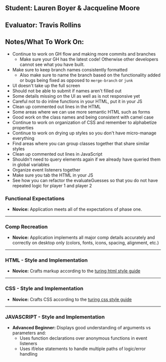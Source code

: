 ## Student: Lauren Boyer & Jacqueline Moore
## Evaluator: Travis Rollins
## Notes/What To Work On:
* Continue to work on GH flow and making more commits and branches
    - Make sure your GH has the latest code!  Otherwise other developers cannot see what you have built.
* Make sure to keep branch names consistently formatted
    * Also make sure to name the branch based on the functionality added or bugs being fixed as opposed to `merge-branch` or `junk`
* UI doesn't take up the full screen
* Should not be able to submit if names aren't filled out
* Some details missing on the UI as well as is not responsive yet
* Careful not to do inline functions in your HTML, put it in your JS
* Clean up commented out lines in the HTML
* Some areas where we can use more semantic HTML such as forms 
* Good work on the class names and being consistent with camel case
* Continue to work on organization of CSS and remember to alphabetize properties
* Continue to work on drying up styles so you don't have micro-manage everything
* Find areas where you can group classes together that share similar styles
* Clean up commented out lines in JavaScript
* Shouldn't need to query elements again if we already have queried them in global variables
* Organize event listeners together
* Make sure you tab the HTML in your JS
* See how you can refactor the evaluateGuesses so that you do not have repeated logic for player 1 and player 2


### Functional Expectations

* __Novice:__ Application meets all of the expectations of phase one.

------------------------------------------------------------------

### Comp Recreation

* __Novice:__ Application implements all major comp details accurately and correctly on desktop only (colors, fonts, icons, spacing, alignment, etc.)

------------------------------------------------------------------

### HTML - Style and Implementation

* __Novice:__ Crafts markup according to the [turing html style guide](https://github.com/turingschool-examples/html)

------------------------------------------------------------------

### CSS - Style and Implementation

* __Novice:__ Crafts CSS according to the [turing css style guide](https://github.com/turingschool-examples/css)

------------------------------------------------------------------

### JAVASCRIPT - Style and Implementation

* __Advanced Beginner:__ Displays good understanding of arguments vs parameters and:
  * Uses function declarations over anonymous functions in event listeners
  * Uses if/else statements to handle multiple paths of logic/error handling
